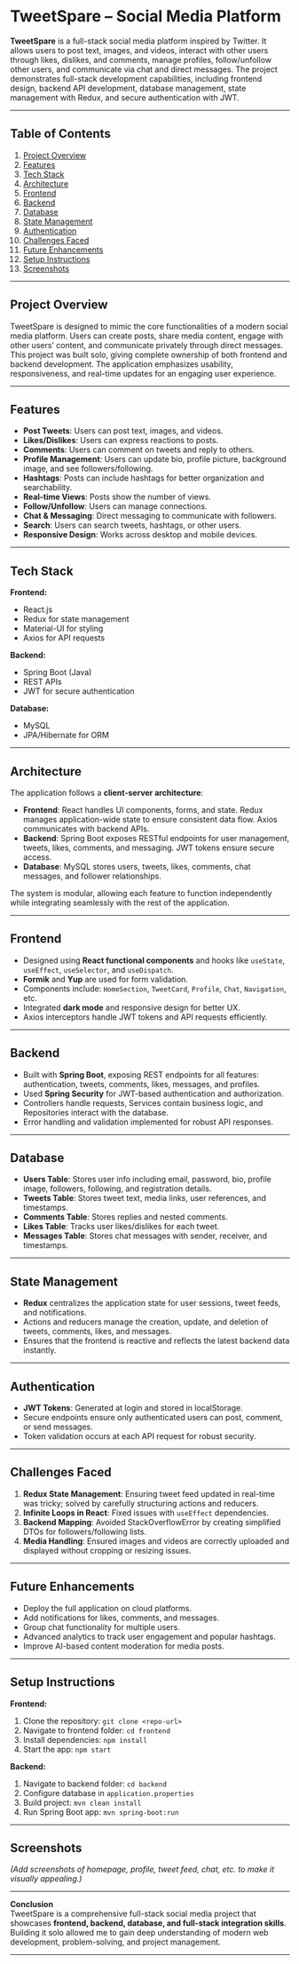 # TweetSpare – Social Media Platform

**TweetSpare** is a full-stack social media platform inspired by Twitter. It allows users to post text, images, and videos, interact with other users through likes, dislikes, and comments, manage profiles, follow/unfollow other users, and communicate via chat and direct messages. The project demonstrates full-stack development capabilities, including frontend design, backend API development, database management, state management with Redux, and secure authentication with JWT.

---

## Table of Contents
1. [Project Overview](#project-overview)  
2. [Features](#features)  
3. [Tech Stack](#tech-stack)  
4. [Architecture](#architecture)  
5. [Frontend](#frontend)  
6. [Backend](#backend)  
7. [Database](#database)  
8. [State Management](#state-management)  
9. [Authentication](#authentication)  
10. [Challenges Faced](#challenges-faced)  
11. [Future Enhancements](#future-enhancements)  
12. [Setup Instructions](#setup-instructions)  
13. [Screenshots](#screenshots)  

---

## Project Overview

TweetSpare is designed to mimic the core functionalities of a modern social media platform. Users can create posts, share media content, engage with other users’ content, and communicate privately through direct messages. This project was built solo, giving complete ownership of both frontend and backend development. The application emphasizes usability, responsiveness, and real-time updates for an engaging user experience.

---

## Features

- **Post Tweets**: Users can post text, images, and videos.  
- **Likes/Dislikes**: Users can express reactions to posts.  
- **Comments**: Users can comment on tweets and reply to others.  
- **Profile Management**: Users can update bio, profile picture, background image, and see followers/following.  
- **Hashtags**: Posts can include hashtags for better organization and searchability.  
- **Real-time Views**: Posts show the number of views.  
- **Follow/Unfollow**: Users can manage connections.  
- **Chat & Messaging**: Direct messaging to communicate with followers.  
- **Search**: Users can search tweets, hashtags, or other users.  
- **Responsive Design**: Works across desktop and mobile devices.  

---

## Tech Stack

**Frontend:**  
- React.js  
- Redux for state management  
- Material-UI for styling  
- Axios for API requests  

**Backend:**  
- Spring Boot (Java)  
- REST APIs  
- JWT for secure authentication  

**Database:**  
- MySQL  
- JPA/Hibernate for ORM  

---

## Architecture

The application follows a **client-server architecture**:  

- **Frontend**: React handles UI components, forms, and state. Redux manages application-wide state to ensure consistent data flow. Axios communicates with backend APIs.  
- **Backend**: Spring Boot exposes RESTful endpoints for user management, tweets, likes, comments, and messaging. JWT tokens ensure secure access.  
- **Database**: MySQL stores users, tweets, likes, comments, chat messages, and follower relationships.  

The system is modular, allowing each feature to function independently while integrating seamlessly with the rest of the application.

---

## Frontend

- Designed using **React functional components** and hooks like `useState`, `useEffect`, `useSelector`, and `useDispatch`.  
- **Formik** and **Yup** are used for form validation.  
- Components include: `HomeSection`, `TweetCard`, `Profile`, `Chat`, `Navigation`, etc.  
- Integrated **dark mode** and responsive design for better UX.  
- Axios interceptors handle JWT tokens and API requests efficiently.  

---

## Backend

- Built with **Spring Boot**, exposing REST endpoints for all features: authentication, tweets, comments, likes, messages, and profiles.  
- Used **Spring Security** for JWT-based authentication and authorization.  
- Controllers handle requests, Services contain business logic, and Repositories interact with the database.  
- Error handling and validation implemented for robust API responses.  

---

## Database

- **Users Table**: Stores user info including email, password, bio, profile image, followers, following, and registration details.  
- **Tweets Table**: Stores tweet text, media links, user references, and timestamps.  
- **Comments Table**: Stores replies and nested comments.  
- **Likes Table**: Tracks user likes/dislikes for each tweet.  
- **Messages Table**: Stores chat messages with sender, receiver, and timestamps.  

---

## State Management

- **Redux** centralizes the application state for user sessions, tweet feeds, and notifications.  
- Actions and reducers manage the creation, update, and deletion of tweets, comments, likes, and messages.  
- Ensures that the frontend is reactive and reflects the latest backend data instantly.  

---

## Authentication

- **JWT Tokens**: Generated at login and stored in localStorage.  
- Secure endpoints ensure only authenticated users can post, comment, or send messages.  
- Token validation occurs at each API request for robust security.  

---

## Challenges Faced

1. **Redux State Management**: Ensuring tweet feed updated in real-time was tricky; solved by carefully structuring actions and reducers.  
2. **Infinite Loops in React**: Fixed issues with `useEffect` dependencies.  
3. **Backend Mapping**: Avoided StackOverflowError by creating simplified DTOs for followers/following lists.  
4. **Media Handling**: Ensured images and videos are correctly uploaded and displayed without cropping or resizing issues.  

---

## Future Enhancements

- Deploy the full application on cloud platforms.  
- Add notifications for likes, comments, and messages.  
- Group chat functionality for multiple users.  
- Advanced analytics to track user engagement and popular hashtags.  
- Improve AI-based content moderation for media posts.  

---

## Setup Instructions

**Frontend:**  
1. Clone the repository: `git clone <repo-url>`  
2. Navigate to frontend folder: `cd frontend`  
3. Install dependencies: `npm install`  
4. Start the app: `npm start`  

**Backend:**  
1. Navigate to backend folder: `cd backend`  
2. Configure database in `application.properties`  
3. Build project: `mvn clean install`  
4. Run Spring Boot app: `mvn spring-boot:run`  

---

## Screenshots

*(Add screenshots of homepage, profile, tweet feed, chat, etc. to make it visually appealing.)*  

---

**Conclusion**  
TweetSpare is a comprehensive full-stack social media project that showcases **frontend, backend, database, and full-stack integration skills**. Building it solo allowed me to gain deep understanding of modern web development, problem-solving, and project management.

---

